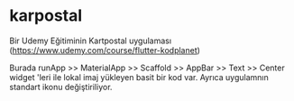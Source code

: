 # karpostal

Bir Udemy Eğitiminin Kartpostal uygulaması (https://www.udemy.com/course/flutter-kodplanet)

Burada runApp >> MaterialApp >> Scaffold >> AppBar >> Text >> Center widget 'leri ile lokal imaj yükleyen basit bir kod var.
Ayrıca uygulamnın standart ikonu değiştiriliyor.
